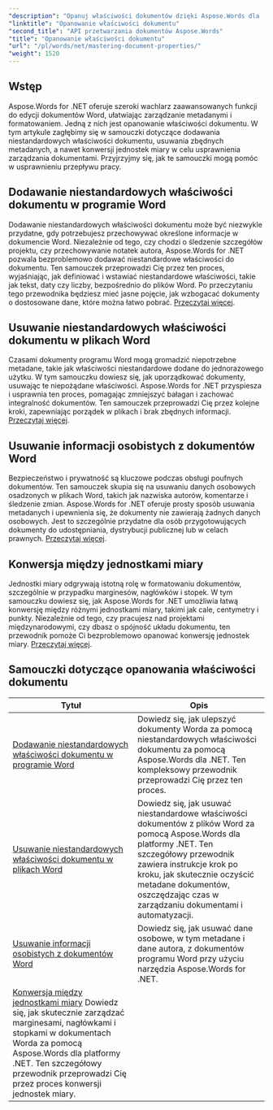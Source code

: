```yaml
---
"description": "Opanuj właściwości dokumentów dzięki Aspose.Words dla .NET. Naucz się dodawać, usuwać i konwertować jednostki miary w dokumentach Word dzięki tym prostym samouczkom."
"linktitle": "Opanowanie właściwości dokumentu"
"second_title": "API przetwarzania dokumentów Aspose.Words"
"title": "Opanowanie właściwości dokumentu"
"url": "/pl/words/net/mastering-document-properties/"
"weight": 1520
---
```


## Wstęp  

Aspose.Words for .NET oferuje szeroki wachlarz zaawansowanych funkcji do edycji dokumentów Word, ułatwiając zarządzanie metadanymi i formatowaniem. Jedną z nich jest opanowanie właściwości dokumentu. W tym artykule zagłębimy się w samouczki dotyczące dodawania niestandardowych właściwości dokumentu, usuwania zbędnych metadanych, a nawet konwersji jednostek miary w celu usprawnienia zarządzania dokumentami. Przyjrzyjmy się, jak te samouczki mogą pomóc w usprawnieniu przepływu pracy.

## Dodawanie niestandardowych właściwości dokumentu w programie Word  

Dodawanie niestandardowych właściwości dokumentu może być niezwykle przydatne, gdy potrzebujesz przechowywać określone informacje w dokumencie Word. Niezależnie od tego, czy chodzi o śledzenie szczegółów projektu, czy przechowywanie notatek autora, Aspose.Words for .NET pozwala bezproblemowo dodawać niestandardowe właściwości do dokumentu. Ten samouczek przeprowadzi Cię przez ten proces, wyjaśniając, jak definiować i wstawiać niestandardowe właściwości, takie jak tekst, daty czy liczby, bezpośrednio do plików Word. Po przeczytaniu tego przewodnika będziesz mieć jasne pojęcie, jak wzbogacać dokumenty o dostosowane dane, które można łatwo pobrać. [Przeczytaj więcej](./adding-custom-document-properties-in-word/).

## Usuwanie niestandardowych właściwości dokumentu w plikach Word  

Czasami dokumenty programu Word mogą gromadzić niepotrzebne metadane, takie jak właściwości niestandardowe dodane do jednorazowego użytku. W tym samouczku dowiesz się, jak uporządkować dokumenty, usuwając te niepożądane właściwości. Aspose.Words for .NET przyspiesza i usprawnia ten proces, pomagając zmniejszyć bałagan i zachować integralność dokumentów. Ten samouczek przeprowadzi Cię przez kolejne kroki, zapewniając porządek w plikach i brak zbędnych informacji. [Przeczytaj więcej](./remove-custom-document-properties-in-word-files/).

## Usuwanie informacji osobistych z dokumentów Word  

Bezpieczeństwo i prywatność są kluczowe podczas obsługi poufnych dokumentów. Ten samouczek skupia się na usuwaniu danych osobowych osadzonych w plikach Word, takich jak nazwiska autorów, komentarze i śledzenie zmian. Aspose.Words for .NET oferuje prosty sposób usuwania metadanych i upewnienia się, że dokumenty nie zawierają żadnych danych osobowych. Jest to szczególnie przydatne dla osób przygotowujących dokumenty do udostępniania, dystrybucji publicznej lub w celach prawnych. [Przeczytaj więcej](./remove-personal-information-word-document/).

## Konwersja między jednostkami miary  

Jednostki miary odgrywają istotną rolę w formatowaniu dokumentów, szczególnie w przypadku marginesów, nagłówków i stopek. W tym samouczku dowiesz się, jak Aspose.Words for .NET umożliwia łatwą konwersję między różnymi jednostkami miary, takimi jak cale, centymetry i punkty. Niezależnie od tego, czy pracujesz nad projektami międzynarodowymi, czy dbasz o spójność układu dokumentu, ten przewodnik pomoże Ci bezproblemowo opanować konwersję jednostek miary. [Przeczytaj więcej](./converting-between-measurement-units/).

 ## Samouczki dotyczące opanowania właściwości dokumentu
| Tytuł | Opis |
| --- | --- |
| [Dodawanie niestandardowych właściwości dokumentu w programie Word](./adding-custom-document-properties-in-word/) | Dowiedz się, jak ulepszyć dokumenty Worda za pomocą niestandardowych właściwości dokumentu za pomocą Aspose.Words dla .NET. Ten kompleksowy przewodnik przeprowadzi Cię przez ten proces. |
| [Usuwanie niestandardowych właściwości dokumentu w plikach Word](./remove-custom-document-properties-in-word-files/) | Dowiedz się, jak usuwać niestandardowe właściwości dokumentów z plików Word za pomocą Aspose.Words dla platformy .NET. Ten szczegółowy przewodnik zawiera instrukcje krok po kroku, jak skutecznie oczyścić metadane dokumentów, oszczędzając czas w zarządzaniu dokumentami i automatyzacji. |
| [Usuwanie informacji osobistych z dokumentów Word](./remove-personal-information-word-document/) | Dowiedz się, jak usuwać dane osobowe, w tym metadane i dane autora, z dokumentów programu Word przy użyciu narzędzia Aspose.Words for .NET. |
| [Konwersja między jednostkami miary](./converting-between-measurement-units/) Dowiedz się, jak skutecznie zarządzać marginesami, nagłówkami i stopkami w dokumentach Worda za pomocą Aspose.Words dla platformy .NET. Ten szczegółowy przewodnik przeprowadzi Cię przez proces konwersji jednostek miary. |